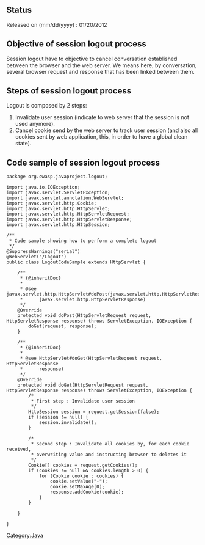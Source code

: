 ## Status

Released on (mm/dd/yyyy) : 01/20/2012

## Objective of session logout process

Session logout have to objective to cancel conversation established
between the browser and the web server. We means here, by conversation,
several browser request and response that has been linked between them.

## Steps of session logout process

Logout is composed by 2 steps:

1.  Invalidate user session (indicate to web server that the session is
    not used anymore).
2.  Cancel cookie send by the web server to track user session (and also
    all cookies sent by web application, this, in order to have a global
    clean state).

## Code sample of session logout process

    package org.owasp.javaproject.logout;

    import java.io.IOException;
    import javax.servlet.ServletException;
    import javax.servlet.annotation.WebServlet;
    import javax.servlet.http.Cookie;
    import javax.servlet.http.HttpServlet;
    import javax.servlet.http.HttpServletRequest;
    import javax.servlet.http.HttpServletResponse;
    import javax.servlet.http.HttpSession;

    /**
     * Code sample showing how to perform a complete logout
     */
    @SuppressWarnings("serial")
    @WebServlet("/Logout")
    public class LogoutCodeSample extends HttpServlet {

        /**
         * {@inheritDoc}
         *
         * @see javax.servlet.http.HttpServlet#doPost(javax.servlet.http.HttpServletRequest,
         *      javax.servlet.http.HttpServletResponse)
         */
        @Override
        protected void doPost(HttpServletRequest request, HttpServletResponse response) throws ServletException, IOException {
            doGet(request, response);
        }

        /**
         * {@inheritDoc}
         *
         * @see HttpServlet#doGet(HttpServletRequest request, HttpServletResponse
         *      response)
         */
        @Override
        protected void doGet(HttpServletRequest request, HttpServletResponse response) throws ServletException, IOException {
            /*
             * First step : Invalidate user session
             */
            HttpSession session = request.getSession(false);
            if (session != null) {
                session.invalidate();
            }

            /*
             * Second step : Invalidate all cookies by, for each cookie received,
             * overwriting value and instructing browser to deletes it
             */
            Cookie[] cookies = request.getCookies();
            if (cookies != null && cookies.length > 0) {
                for (Cookie cookie : cookies) {
                    cookie.setValue("-");
                    cookie.setMaxAge(0);
                    response.addCookie(cookie);
                }
            }

        }

    }

[Category:Java](Category:Java "wikilink")